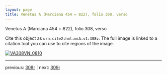 ```yaml
---
layout: page
title: Venetus A (Marciana 454 = 822), folio 308, verso
---
```


Venetus A (Marciana 454 = 822), folio 308, verso

Cite this object as `urn:cite2:hmt:msA.v1:308v`.  The full image is linked to a citation tool you can use to cite regions of the image.

[![VA308VN_0810](http://www.homermultitext.org/iipsrv?IIIF=/project/homer/pyramidal/deepzoom/hmt/vaimg/2017a/VA308VN_0810.tif/full/800,/0/default.jpg)](http://www.homermultitext.org/ict2/?urn=urn:cite2:hmt:vaimg.2017a:VA308VN_0810) 

---

previous:  [308r](../308r/) | next: [309r](../309r/)